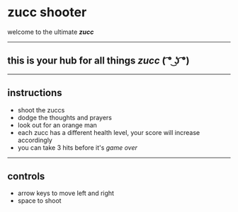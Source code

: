 # zucc shooter
welcome to the ultimate **_zucc_**

***

## this is your hub for all things **_zucc_** **( ͡° ͜ʖ ͡°)**


***

## instructions
- shoot the zuccs
- dodge the thoughts and prayers
- look out for an orange man 
- each zucc has a different health level, your score will increase accordingly
- you can take 3 hits before it's _game over_

***

## controls 
- arrow keys to move left and right
- space to shoot
